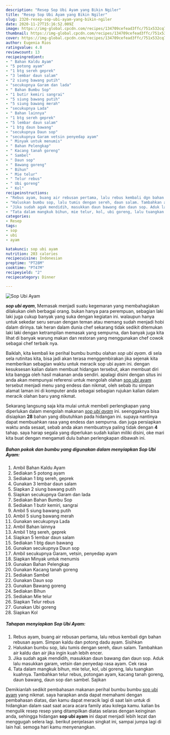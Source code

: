 ```yaml
---
description: "Resep Sop Ubi Ayam yang Bikin Ngiler"
title: "Resep Sop Ubi Ayam yang Bikin Ngiler"
slug: 2320-resep-sop-ubi-ayam-yang-bikin-ngiler
date: 2020-11-27T15:16:52.009Z
image: https://img-global.cpcdn.com/recipes/134709cefead3ffc/751x532cq70/sop-ubi-ayam-foto-resep-utama.jpg
thumbnail: https://img-global.cpcdn.com/recipes/134709cefead3ffc/751x532cq70/sop-ubi-ayam-foto-resep-utama.jpg
cover: https://img-global.cpcdn.com/recipes/134709cefead3ffc/751x532cq70/sop-ubi-ayam-foto-resep-utama.jpg
author: Eugenia Rios
ratingvalue: 4.8
reviewcount: 13
recipeingredient:
- " Bahan Kaldu Ayam"
- "5 potong ayam"
- "1 btg sereh geprek"
- "3 lembar daun salam"
- "2 siung bawang putih"
- "secukupnya Garam dan lada"
- " Bahan Bumbu Sop"
- "1 butir kemiri sangrai"
- "5 siung bawang putih"
- "5 siung bawang merah"
- "secukupnya Lada"
- " Bahan lainnya"
- "1 btg sereh geprek"
- "5 lembar daun salam"
- "1 btg daun bawang"
- "secukupnya Daun sop"
- "secukupnya Garam vetsin penyedap ayam"
- " Minyak untuk menumis"
- " Bahan Pelengkap"
- " Kacang tanah goreng"
- " Sambel"
- " Daun sop"
- " Bawang goreng"
- " Bihun"
- " Mie telur"
- " Telur rebus"
- " Ubi goreng"
- " Kol"
recipeinstructions:
- "Rebus ayam, buang air rebusan pertama, lalu rebus kembali dgn bahan rebusan ayam. Simpan kaldu dan potong dadu ayam. Sisihkan"
- "Haluskan bumbu sop, lalu tumis dengan sereh, daun salam. Tambahkan air kaldu dan air jika ingin kuah lebih encer."
- "Jika sudah agak mendidih, masukkan daun bawang dan daun sop. Aduk lalu masukkan garam, vetsin dan penyedap rasa ayam. Cek rasa"
- "Tata dalam mangkuk bihun, mie telur, kol, ubi goreng, lalu tuangkan kuahnya. Tambahkan telur rebus, potongan ayam, kacang tanah goreng, daun bawang, daun sop dan sambel. Sajikan"
categories:
- Resep
tags:
- sop
- ubi
- ayam

katakunci: sop ubi ayam 
nutrition: 203 calories
recipecuisine: Indonesian
preptime: "PT28M"
cooktime: "PT47M"
recipeyield: "2"
recipecategory: Dinner

---
```



![Sop Ubi Ayam](https://img-global.cpcdn.com/recipes/134709cefead3ffc/751x532cq70/sop-ubi-ayam-foto-resep-utama.jpg)

<b><i>sop ubi ayam</i></b>, Memasak menjadi suatu kegemaran yang membahagiakan dilakukan oleh berbagai orang. bukan hanya para perempuan, sebagian laki laki juga cukup banyak yang suka dengan kegiatan ini. walaupun hanya untuk sekedar seru seruan dengan teman atau memang sudah menjadi hobi dalam dirinya. tak heran dalam dunia chef sekarang tidak sedikit ditemukan laki laki dengan ketrampilan memasak yang sempurna, dan banyak juga kita lihat di banyak warung makan dan restoran yang menggunakan chef cowok sebagai chef terbaik nya.

Baiklah, kita kembali ke perihal bumbu bumbu olahan <i>sop ubi ayam</i>. di sela sela rutinitas kita, bisa jadi akan terasa menggembirakan jika sejenak kita memberikan sebagian waktu untuk meracik sop ubi ayam ini. dengan kesuksesan kalian dalam membuat hidangan tersebut, akan membuat diri kita bangga oleh hasil makanan anda sendiri. apalagi disini dengan situs ini anda akan mempunyai referensi untuk mengolah olahan <u>sop ubi ayam</u> tersebut menjadi menu yang endess dan nikmat, oleh sebab itu simpan alamat laman ini di komputer anda sebagai sebagian rujukan kalian dalam meracik olahan baru yang nikmat.




Sekarang langsung saja kita mulai untuk membeli perlengkapan yang diperlukan dalam mengolah makanan <u><i>sop ubi ayam</i></u> ini. seenggaknya bisa disiapkan <b>28</b> bahan yang dibutuhkan pada hidangan ini. supaya nantinya dapat membuahkan rasa yang endess dan sempurna. dan juga persiapkan waktu anda sesaat, sebab anda akan membuatnya paling tidak dengan <b>4</b> tahap. saya harap segala yang diperlukan sudah kalian miliki disini, oke mari kita buat dengan mengamati dulu bahan perlengkapan dibawah ini.

<!--inarticleads1-->

##### Bahan pokok dan bumbu yang digunakan dalam menyiapkan Sop Ubi Ayam:

1. Ambil  Bahan Kaldu Ayam
1. Sediakan 5 potong ayam
1. Sediakan 1 btg sereh, geprek
1. Gunakan 3 lembar daun salam
1. Siapkan 2 siung bawang putih
1. Siapkan secukupnya Garam dan lada
1. Sediakan  Bahan Bumbu Sop
1. Sediakan 1 butir kemiri, sangrai
1. Ambil 5 siung bawang putih
1. Ambil 5 siung bawang merah
1. Gunakan secukupnya Lada
1. Ambil  Bahan lainnya
1. Ambil 1 btg sereh, geprek
1. Siapkan 5 lembar daun salam
1. Sediakan 1 btg daun bawang
1. Gunakan secukupnya Daun sop
1. Ambil secukupnya Garam, vetsin, penyedap ayam
1. Siapkan  Minyak untuk menumis
1. Gunakan  Bahan Pelengkap
1. Gunakan  Kacang tanah goreng
1. Sediakan  Sambel
1. Gunakan  Daun sop
1. Gunakan  Bawang goreng
1. Sediakan  Bihun
1. Sediakan  Mie telur
1. Siapkan  Telur rebus
1. Gunakan  Ubi goreng
1. Siapkan  Kol




<!--inarticleads2-->

##### Tahapan menyiapkan Sop Ubi Ayam:

1. Rebus ayam, buang air rebusan pertama, lalu rebus kembali dgn bahan rebusan ayam. Simpan kaldu dan potong dadu ayam. Sisihkan
1. Haluskan bumbu sop, lalu tumis dengan sereh, daun salam. Tambahkan air kaldu dan air jika ingin kuah lebih encer.
1. Jika sudah agak mendidih, masukkan daun bawang dan daun sop. Aduk lalu masukkan garam, vetsin dan penyedap rasa ayam. Cek rasa
1. Tata dalam mangkuk bihun, mie telur, kol, ubi goreng, lalu tuangkan kuahnya. Tambahkan telur rebus, potongan ayam, kacang tanah goreng, daun bawang, daun sop dan sambel. Sajikan




Demikianlah sedikit pembahasan makanan perihal bumbu bumbu <u>sop ubi ayam</u> yang nikmat. saya harapkan anda dapat memahami dengan pembahasan diatas, dan kamu dapat meracik lagi di saat lain untuk di hidangkan dalam saat saat acara acara family atau kolega kamu. kalian bs mengulik resep resep yang ditampilkan diatas selaras dengan keinginan anda, sehingga hidangan <b>sop ubi ayam</b> ini dapat menjadi lebih lezat dan menggugah selera lagi. berikut penjelasan singkat ini, sampai jumpa lagi di lain hal. semoga hari kamu menyenangkan.
